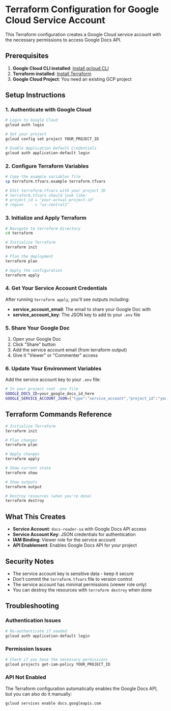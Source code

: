 # Terraform Configuration for Google Cloud Service Account

This Terraform configuration creates a Google Cloud service account with the
necessary permissions to access Google Docs API.

## Prerequisites

1. **Google Cloud CLI installed**:
   [Install gcloud CLI](https://cloud.google.com/sdk/docs/install)
2. **Terraform installed**:
   [Install Terraform](https://developer.hashicorp.com/terraform/downloads)
3. **Google Cloud Project**: You need an existing GCP project

## Setup Instructions

### 1. Authenticate with Google Cloud

```bash
# Login to Google Cloud
gcloud auth login

# Set your project
gcloud config set project YOUR_PROJECT_ID

# Enable Application Default Credentials
gcloud auth application-default login
```

### 2. Configure Terraform Variables

```bash
# Copy the example variables file
cp terraform.tfvars.example terraform.tfvars

# Edit terraform.tfvars with your project ID
# terraform.tfvars should look like:
# project_id = "your-actual-project-id"
# region     = "us-central1"
```

### 3. Initialize and Apply Terraform

```bash
# Navigate to terraform directory
cd terraform

# Initialize Terraform
terraform init

# Plan the deployment
terraform plan

# Apply the configuration
terraform apply
```

### 4. Get Your Service Account Credentials

After running `terraform apply`, you'll see outputs including:

- **service_account_email**: The email to share your Google Doc with
- **service_account_key**: The JSON key to add to your `.env` file

### 5. Share Your Google Doc

1. Open your Google Doc
2. Click "Share" button
3. Add the service account email (from terraform output)
4. Give it "Viewer" or "Commenter" access

### 6. Update Your Environment Variables

Add the service account key to your `.env` file:

```bash
# In your project root .env file
GOOGLE_DOCS_ID=your_google_docs_id_here
GOOGLE_SERVICE_ACCOUNT_JSON={"type":"service_account","project_id":"your-project",...}
```

## Terraform Commands Reference

```bash
# Initialize Terraform
terraform init

# Plan changes
terraform plan

# Apply changes
terraform apply

# Show current state
terraform show

# Show outputs
terraform output

# Destroy resources (when you're done)
terraform destroy
```

## What This Creates

- **Service Account**: `docs-reader-sa` with Google Docs API access
- **Service Account Key**: JSON credentials for authentication
- **IAM Binding**: Viewer role for the service account
- **API Enablement**: Enables Google Docs API for your project

## Security Notes

- The service account key is sensitive data - keep it secure
- Don't commit the `terraform.tfvars` file to version control
- The service account has minimal permissions (viewer role only)
- You can destroy the resources with `terraform destroy` when done

## Troubleshooting

### Authentication Issues

```bash
# Re-authenticate if needed
gcloud auth application-default login
```

### Permission Issues

```bash
# Check if you have the necessary permissions
gcloud projects get-iam-policy YOUR_PROJECT_ID
```

### API Not Enabled

The Terraform configuration automatically enables the Google Docs API, but you
can also do it manually:

```bash
gcloud services enable docs.googleapis.com
```
